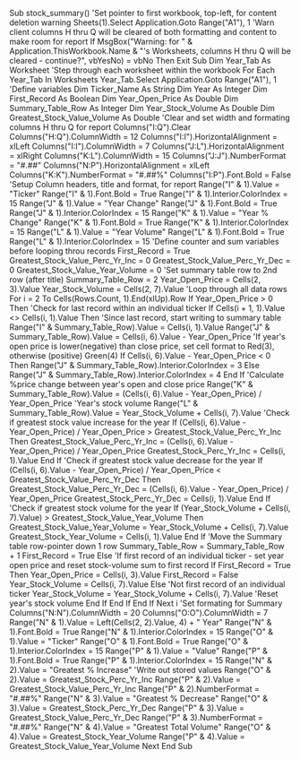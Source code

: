Sub stock_summary()
'Set pointer to first workbook, top-left, for content deletion warning
    Sheets(1).Select
    Application.Goto Range("A1"), 1
'Warn client columns H thru Q will be cleared of both formatting and content to make room for report
    If MsgBox("Warning: for " & Application.ThisWorkbook.Name & "'s Worksheets, columns H thru Q will be cleared - continue?", vbYesNo) = vbNo Then Exit Sub
    Dim Year_Tab As Worksheet
'Step through each worksheet within the workbook
    For Each Year_Tab In Worksheets
        Year_Tab.Select
        Application.Goto Range("A1"), 1
'Define variables
        Dim Ticker_Name As String
        Dim Year As Integer
        Dim First_Record As Boolean
        Dim Year_Open_Price As Double
        Dim Summary_Table_Row As Integer
        Dim Year_Stock_Volume As Double
        Dim Greatest_Stock_Value_Volume As Double
'Clear and set width and formating columns H thru Q for report
        Columns("I:Q").Clear
        Columns("H:Q").ColumnWidth = 12
        Columns("I:I").HorizontalAlignment = xlLeft
        Columns("I:I").ColumnWidth = 7
        Columns("J:L").HorizontalAlignment = xlRight
        Columns("K:L").ColumnWidth = 15
        Columns("J:J").NumberFormat = "#.##"
        Columns("N:P").HorizontalAlignment = xlLeft
        Columns("K:K").NumberFormat = "#.##%"
        Columns("I:P").Font.Bold = False
'Setup Column headers, title and format, for report
        Range("I" & 1).Value = "Ticker"
        Range("I" & 1).Font.Bold = True
        Range("I" & 1).Interior.ColorIndex = 15
        Range("J" & 1).Value = "Year Change"
        Range("J" & 1).Font.Bold = True
        Range("J" & 1).Interior.ColorIndex = 15
        Range("K" & 1).Value = "Year % Change"
        Range("K" & 1).Font.Bold = True
        Range("K" & 1).Interior.ColorIndex = 15
        Range("L" & 1).Value = "Year Volume"
        Range("L" & 1).Font.Bold = True
        Range("L" & 1).Interior.ColorIndex = 15
'Define counter and sum variables before looping throu records
        First_Record = True
        Greatest_Stock_Value_Perc_Yr_Inc = 0
        Greatest_Stock_Value_Perc_Yr_Dec = 0
        Greatest_Stock_Value_Year_Volume = 0
'Set summary table row to 2nd row (after title)
        Summary_Table_Row = 2
        Year_Open_Price = Cells(2, 3).Value
        Year_Stock_Volume = Cells(2, 7).Value
'Loop through all data rows
        For i = 2 To Cells(Rows.Count, 1).End(xlUp).Row
            If Year_Open_Price > 0 Then
'Check for last record within an individual ticker
                If Cells(i + 1, 1).Value <> Cells(i, 1).Value Then
'Since last record, start writing to summary table
                    Range("I" & Summary_Table_Row).Value = Cells(i, 1).Value
                    Range("J" & Summary_Table_Row).Value = Cells(i, 6).Value - Year_Open_Price
'If year's open price is lower(negative) than close price, set cell format to Red(3), otherwise (positive) Green(4)
                    If Cells(i, 6).Value - Year_Open_Price < 0 Then
                        Range("J" & Summary_Table_Row).Interior.ColorIndex = 3
                    Else
                        Range("J" & Summary_Table_Row).Interior.ColorIndex = 4
                    End If
'Calculate %price change between year's open and close price
                    Range("K" & Summary_Table_Row).Value = (Cells(i, 6).Value - Year_Open_Price) / Year_Open_Price
'Year's stock volume
                    Range("L" & Summary_Table_Row).Value = Year_Stock_Volume + Cells(i, 7).Value
'Check if greatest stock value increase for the year
                    If (Cells(i, 6).Value - Year_Open_Price) / Year_Open_Price > Greatest_Stock_Value_Perc_Yr_Inc Then
                        Greatest_Stock_Value_Perc_Yr_Inc = (Cells(i, 6).Value - Year_Open_Price) / Year_Open_Price
                        Greatest_Stock_Perc_Yr_Inc = Cells(i, 1).Value
                    End If
'Check if greatest stock value decrease for the year
                    If (Cells(i, 6).Value - Year_Open_Price) / Year_Open_Price < Greatest_Stock_Value_Perc_Yr_Dec Then
                        Greatest_Stock_Value_Perc_Yr_Dec = (Cells(i, 6).Value - Year_Open_Price) / Year_Open_Price
                        Greatest_Stock_Perc_Yr_Dec = Cells(i, 1).Value
                    End If
'Check if greatest stock volume for the year
                    If (Year_Stock_Volume + Cells(i, 7).Value) > Greatest_Stock_Value_Year_Volume Then
                        Greatest_Stock_Value_Year_Volume = Year_Stock_Volume + Cells(i, 7).Value
                        Greatest_Stock_Year_Volume = Cells(i, 1).Value
                    End If
'Move the Summary table row-pointer down 1 row
                    Summary_Table_Row = Summary_Table_Row + 1
                    First_Record = True
                Else
'If first record of an individual ticker - set year open price and reset stock-volume sum to first record
                    If First_Record = True Then
                        Year_Open_Price = Cells(i, 3).Value
                        First_Record = False
                        Year_Stock_Volume = Cells(i, 7).Value
                    Else
'Not first record of an individual ticker
                       Year_Stock_Volume = Year_Stock_Volume + Cells(i, 7).Value
'Reset year's stock volume
                    End If
                End If
            End If
        Next i
'Set formating for Summary
        Columns("N:N").ColumnWidth = 20
        Columns("O:O").ColumnWidth = 7
        Range("N" & 1).Value = Left(Cells(2, 2).Value, 4) + " Year"
        Range("N" & 1).Font.Bold = True
        Range("N" & 1).Interior.ColorIndex = 15
        Range("O" & 1).Value = "Ticker"
        Range("O" & 1).Font.Bold = True
        Range("O" & 1).Interior.ColorIndex = 15
        Range("P" & 1).Value = "Value"
        Range("P" & 1).Font.Bold = True
        Range("P" & 1).Interior.ColorIndex = 15
        Range("N" & 2).Value = "Greatest % Increase"
'Write out stored values
        Range("O" & 2).Value = Greatest_Stock_Perc_Yr_Inc
        Range("P" & 2).Value = Greatest_Stock_Value_Perc_Yr_Inc
        Range("P" & 2).NumberFormat = "#.##%"
        Range("N" & 3).Value = "Greatest % Decrease"
        Range("O" & 3).Value = Greatest_Stock_Perc_Yr_Dec
        Range("P" & 3).Value = Greatest_Stock_Value_Perc_Yr_Dec
        Range("P" & 3).NumberFormat = "#.##%"
        Range("N" & 4).Value = "Greatest Total Volume"
        Range("O" & 4).Value = Greatest_Stock_Year_Volume
        Range("P" & 4).Value = Greatest_Stock_Value_Year_Volume
    Next
End Sub
